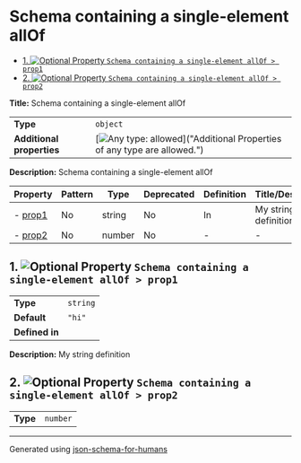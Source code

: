 # Schema containing a single-element allOf

- [1. ![Optional](https://img.shields.io/badge/Optional-yellow) Property `Schema containing a single-element allOf > prop1`](#prop1)
- [2. ![Optional](https://img.shields.io/badge/Optional-yellow) Property `Schema containing a single-element allOf > prop2`](#prop2)

**Title:** Schema containing a single-element allOf

|                           |                                                                                                                                 |
| ------------------------- | ------------------------------------------------------------------------------------------------------------------------------- |
| **Type**                  | `object`                                                                                                                        |
| **Additional properties** | [![Any type: allowed](https://img.shields.io/badge/Any%20type-allowed-green)]("Additional Properties of any type are allowed.") |

**Description:** Schema containing a single-element allOf

| Property           | Pattern | Type   | Deprecated | Definition | Title/Description    |
| ------------------ | ------- | ------ | ---------- | ---------- | -------------------- |
| - [prop1](#prop1 ) | No      | string | No         | In         | My string definition |
| - [prop2](#prop2 ) | No      | number | No         | -          | -                    |

## <a name="prop1"></a>1. ![Optional](https://img.shields.io/badge/Optional-yellow) Property `Schema containing a single-element allOf > prop1`

|                |          |
| -------------- | -------- |
| **Type**       | `string` |
| **Default**    | `"hi"`   |
| **Defined in** |          |

**Description:** My string definition

## <a name="prop2"></a>2. ![Optional](https://img.shields.io/badge/Optional-yellow) Property `Schema containing a single-element allOf > prop2`

|          |          |
| -------- | -------- |
| **Type** | `number` |

----------------------------------------------------------------------------------------------------------------------------
Generated using [json-schema-for-humans](https://github.com/coveooss/json-schema-for-humans)
